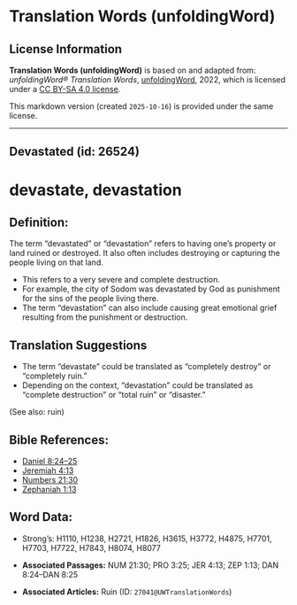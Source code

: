 # Translation Words (unfoldingWord)

## License Information

**Translation Words (unfoldingWord)** is based on and adapted from: _unfoldingWord® Translation Words_, [unfoldingWord](https://unfoldingword.org/utw), 2022, which is licensed under a [CC BY-SA 4.0 license](https://creativecommons.org/licenses/by-sa/4.0/legalcode.en).

This markdown version (created `2025-10-16`) is provided under the same license.



--------------------------------

## Devastated (id: 26524)

devastate, devastation
======================

Definition:
-----------

The term “devastated” or “devastation” refers to having one’s property or land ruined or destroyed. It also often includes destroying or capturing the people living on that land.

* This refers to a very severe and complete destruction.
* For example, the city of Sodom was devastated by God as punishment for the sins of the people living there.
* The term “devastation” can also include causing great emotional grief resulting from the punishment or destruction.

Translation Suggestions
-----------------------

* The term “devastate” could be translated as “completely destroy” or “completely ruin.”
* Depending on the context, “devastation” could be translated as “complete destruction” or “total ruin” or “disaster.”

(See also: ruin)

Bible References:
-----------------

* [Daniel 8:24–25](https://ref.ly/Dan8:24-Dan8:25)
* [Jeremiah 4:13](https://ref.ly/Jer4:13)
* [Numbers 21:30](https://ref.ly/Num21:30)
* [Zephaniah 1:13](https://ref.ly/Zeph1:13)

Word Data:
----------

* Strong’s: H1110, H1238, H2721, H1826, H3615, H3772, H4875, H7701, H7703, H7722, H7843, H8074, H8077

* **Associated Passages:** NUM 21:30; PRO 3:25; JER 4:13; ZEP 1:13; DAN 8:24–DAN 8:25
* **Associated Articles:** Ruin (ID: `27041@UWTranslationWords`)

